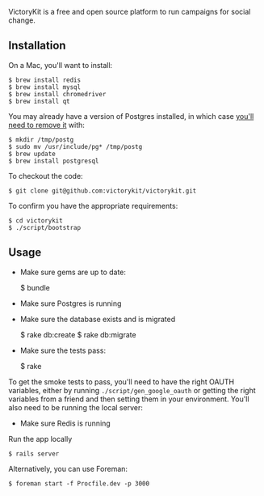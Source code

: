 VictoryKit is a free and open source platform to run campaigns for social change.

## Installation

On a Mac, you'll want to install:

    $ brew install redis
    $ brew install mysql
    $ brew install chromedriver
    $ brew install qt

You may already have a version of Postgres installed, in which case [you'll need to remove it](https://gist.github.com/2471603) with:

    $ mkdir /tmp/postg
    $ sudo mv /usr/include/pg* /tmp/postg
    $ brew update
    $ brew install postgresql

To checkout the code:

    $ git clone git@github.com:victorykit/victorykit.git

To confirm you have the appropriate requirements:

    $ cd victorykit
    $ ./script/bootstrap

## Usage

* Make sure gems are up to date:

    $ bundle

* Make sure Postgres is running

* Make sure the database exists and is migrated

    $ rake db:create
    $ rake db:migrate

* Make sure the tests pass:

    $ rake

To get the smoke tests to pass, you'll need to have the right OAUTH variables, either by running `./script/gen_google_oauth` or getting the right variables from a friend and then setting them in your environment. You'll also need to be running the local server:

* Make sure Redis is running

Run the app locally

    $ rails server

Alternatively, you can use Foreman:

    $ foreman start -f Procfile.dev -p 3000
